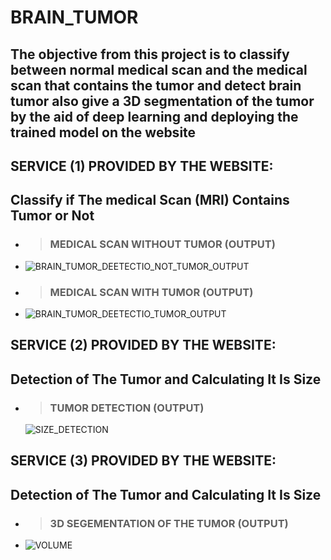# BRAIN_TUMOR
## The objective from this project is to classify between normal medical scan and the medical scan that contains the tumor and detect brain tumor also give a 3D segmentation of the tumor by the aid of deep learning and deploying the trained model on the website


**SERVICE (1) PROVIDED BY THE WEBSITE:**
---------------------------------------

## Classify if The medical Scan (MRI) Contains Tumor or Not
  - > ### MEDICAL SCAN WITHOUT TUMOR (OUTPUT)

  - ![BRAIN_TUMOR_DEETECTIO_NOT_TUMOR_OUTPUT](https://user-images.githubusercontent.com/67736183/124630341-9f9e5280-de82-11eb-9886-4576a8b9f72c.png)
  
  - > ### MEDICAL SCAN WITH TUMOR (OUTPUT)

  - ![BRAIN_TUMOR_DEETECTIO_TUMOR_OUTPUT](https://user-images.githubusercontent.com/67736183/124630349-a0cf7f80-de82-11eb-8f71-2d46eeebde3b.png)

**SERVICE (2) PROVIDED BY THE WEBSITE:**
---------------------------------------

## Detection of The Tumor and Calculating It Is Size
  - > ### TUMOR DETECTION (OUTPUT)
    ![SIZE_DETECTION](https://user-images.githubusercontent.com/67736183/124630379-a9c05100-de82-11eb-88f8-ff363e1149d5.png)


**SERVICE (3) PROVIDED BY THE WEBSITE:**
---------------------------------------

## Detection of The Tumor and Calculating It Is Size
  - > ### 3D SEGEMENTATION OF  THE TUMOR (OUTPUT)
  - ![VOLUME](https://user-images.githubusercontent.com/67736183/124630327-9d3bf880-de82-11eb-993a-5e6aea89e284.png)


